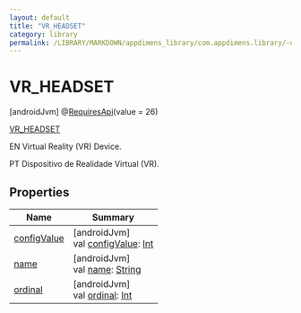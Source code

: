 ```yaml
---
layout: default
title: "VR_HEADSET"
category: library
permalink: /LIBRARY/MARKDOWN/appdimens_library/com.appdimens.library/-ui-mode-type/-v-r_-h-e-a-d-s-e-t/index.html
---
```


# VR_HEADSET

[androidJvm]
@[RequiresApi](https://developer.android.com/reference/kotlin/androidx/annotation/RequiresApi.html)(value = 26)

[VR_HEADSET](README.md)

EN Virtual Reality (VR) Device.

PT Dispositivo de Realidade Virtual (VR).

## Properties

| Name | Summary |
|---|---|
| [configValue](../config-value.md) | [androidJvm]<br>val [configValue](../config-value.md): [Int](https://kotlinlang.org/api/core/kotlin-stdlib/kotlin/-int/index.html) |
| [name](../../-unit-type/-p-x/README.md#-372974862%2FProperties%2F373173406) | [androidJvm]<br>val [name](../../-unit-type/-p-x/README.md#-372974862%2FProperties%2F373173406): [String](https://kotlinlang.org/api/core/kotlin-stdlib/kotlin/-string/index.html) |
| [ordinal](../../-unit-type/-p-x/README.md#-739389684%2FProperties%2F373173406) | [androidJvm]<br>val [ordinal](../../-unit-type/-p-x/README.md#-739389684%2FProperties%2F373173406): [Int](https://kotlinlang.org/api/core/kotlin-stdlib/kotlin/-int/index.html) |
